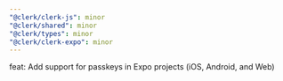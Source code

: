 ```yaml
---
"@clerk/clerk-js": minor
"@clerk/shared": minor
"@clerk/types": minor
"@clerk/clerk-expo": minor
---
```


feat: Add support for passkeys in Expo projects (iOS, Android, and Web)
